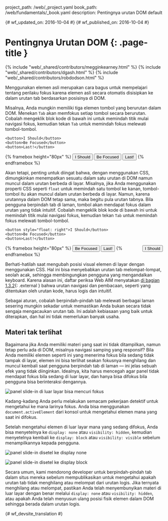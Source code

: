 project_path: /web/_project.yaml
book_path: /web/fundamentals/_book.yaml
description: Pentingnya urutan DOM default


{# wf_updated_on: 2016-10-04 #}
{# wf_published_on: 2016-10-04 #}

# Pentingnya Urutan DOM {: .page-title }

{% include "web/_shared/contributors/megginkearney.html" %}
{% include "web/_shared/contributors/dgash.html" %}
{% include "web/_shared/contributors/robdodson.html" %}



Menggunakan elemen asli merupakan cara bagus untuk mempelajari tentang perilaku fokus
karena elemen asli secara otomatis disisipkan ke dalam urutan tab berdasarkan
posisinya di DOM.

Misalnya, Anda mungkin memiliki tiga elemen tombol yang berurutan dalam
DOM. Menekan `Tab` akan memfokus setiap tombol secara berurutan. Cobalah mengeklik blok kode
di bawah ini untuk memindah titik mulai navigasi fokus, kemudian tekan `Tab` untuk memindah fokus
melewati tombol-tombol.

    <button>I Should</button>
    <button>Be Focused</button>
    <button>Last!</button>

{% framebox height="80px" %}
<button>I Should</button>
<button>Be Focused</button>
<button>Last!</button>
{% endframebox %}

Akan tetapi, penting untuk diingat bahwa, dengan menggunakan CSS, dimungkinkan menempatkan sesuatu
dalam satu urutan di DOM namun muncul dalam urutan berbeda di layar. Misalnya,
jika Anda menggunakan properti CSS seperti `float` untuk memindah satu tombol ke kanan,
tombol-tombol itu akan muncul dalam urutan berbeda di layar. Namun, karena urutannya dalam
DOM tetap sama, maka begitu pula urutan tabnya. Bila pengguna berpindah tab
di laman, tombol akan mendapat fokus dalam urutan yang tidak intuitif. Cobalah mengeklik blok kode
di bawah ini untuk memindah titik mulai navigasi fokus, kemudian tekan `Tab` untuk
memindah fokus melewati tombol-tombol.

    <button style="float: right">I Should</button>
    <button>Be Focused</button>
    <button>Last!</button>

{% framebox height="80px" %}
<button style="float: right;">I Should</button>
<button>Be Focused</button>
<button>Last!</button>
{% endframebox %}

Berhati-hatilah saat mengubah posisi visual elemen di layar dengan menggunakan CSS.
Hal ini bisa menyebabkan urutan tab melompat-lompat, seolah acak, sehingga membingungkan
pengguna yang mengandalkan keyboard. Karena alasan ini, daftar periksa Web AIM menyatakan
[di bagian 1.3.2](http://webaim.org/standards/wcag/checklist#sc1.3.2){: .external }
bahwa urutan navigasi dan pembacaan, seperti yang ditentukan oleh urutan kode, harus
logis dan intuitif.

Sebagai aturan, cobalah berpindah-pindah tab melewati berbagai laman sesering mungkin sekadar untuk memastikan Anda
bukan secara tidak sengaja mengacaukan urutan tab. Ini adalah kebiasaan yang baik untuk diterapkan, dan
hal ini tidak memerlukan banyak usaha.

## Materi tak terlihat
Bagaimana jika Anda memiliki materi yang saat ini tidak ditampilkan, namun tetap perlu ada
di DOM, misalnya navigasi samping yang responsif? Bila Anda memiliki elemen seperti ini yang
menerima fokus bila sedang tidak tampak di layar, elemen ini bisa terlihat seakan fokusnya
menghilang dan muncul kembali saat pengguna berpindah tab di laman &mdash; ini jelas
sebuah efek yang tidak diinginkan. Idealnya, kita harus mencegah agar panel tidak mendapat fokus
bila sedang di luar layar, dan hanya bisa difokus bila pengguna bisa
berinteraksi dengannya.

![panel slide-in di luar layar bisa mencuri fokus](imgs/slide-in-panel.png)

Kadang-kadang Anda perlu melakukan semacam pekerjaan detektif untuk mengetahui
ke mana larinya fokus. Anda bisa menggunakan `document.activeElement` dari konsol untuk mengetahui
elemen mana yang saat ini difokus.

Setelah mengetahui elemen di luar layar mana yang sedang difokus, Anda bisa menyetelnya ke
`display: none` atau `visibility: hidden`, kemudian menyetelnya kembali ke `display:
block` atau `visibility: visible` sebelum menampilkannya kepada pengguna.

![panel slide-in disetel ke display none](imgs/slide-in-panel2.png)

![panel slide-in disetel ke display block](imgs/slide-in-panel3.png)

Secara umum, kami mendorong developer untuk berpindah-pindah tab dalam situs mereka sebelum
mempublikasikan untuk mengetahui apakah urutan tab tidak menghilang atau melompat dari urutan
logis. Jika ternyata menghilang atau melompat, pastikan Anda telah menyembunyikan
materi di luar layar dengan benar melalui `display: none` atau `visibility: hidden`, atau apakah
Anda telah menyusun ulang posisi fisik elemen dalam DOM sehingga berada
dalam urutan logis.


{# wf_devsite_translation #}
